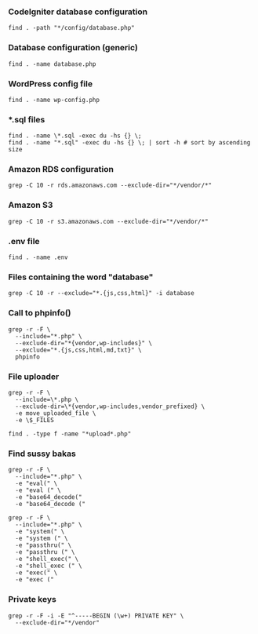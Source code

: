 
### CodeIgniter database configuration
```
find . -path "*/config/database.php"
```

### Database configuration (generic)
```
find . -name database.php
```

### WordPress config file
```
find . -name wp-config.php
```

### *.sql files
```
find . -name \*.sql -exec du -hs {} \;
find . -name "*.sql" -exec du -hs {} \; | sort -h # sort by ascending size
```

### Amazon RDS configuration
```
grep -C 10 -r rds.amazonaws.com --exclude-dir="*/vendor/*"
```

### Amazon S3
```
grep -C 10 -r s3.amazonaws.com --exclude-dir="*/vendor/*"
```

### .env file
```
find . -name .env
```

### Files containing the word "database"
```
grep -C 10 -r --exclude="*.{js,css,html}" -i database
```

### Call to phpinfo()
```
grep -r -F \
  --include="*.php" \
  --exclude-dir="*{vendor,wp-includes}" \
  --exclude="*.{js,css,html,md,txt}" \
  phpinfo
```

### File uploader
```
grep -r -F \
  --include=\*.php \
  --exclude-dir=\*{vendor,wp-includes,vendor_prefixed} \
  -e move_uploaded_file \
  -e \$_FILES
```

```
find . -type f -name "*upload*.php"
```

### Find sussy bakas
```
grep -r -F \
  --include="*.php" \
  -e "eval(" \
  -e "eval (" \
  -e "base64_decode("
  -e "base64_decode ("
```

```
grep -r -F \
  --include="*.php" \
  -e "system(" \
  -e "system (" \
  -e "passthru(" \
  -e "passthru (" \
  -e "shell_exec(" \
  -e "shell_exec (" \
  -e "exec(" \
  -e "exec ("
```

### Private keys
```
grep -r -F -i -E "^-----BEGIN (\w+) PRIVATE KEY" \
  --exclude-dir="*/vendor"
```
